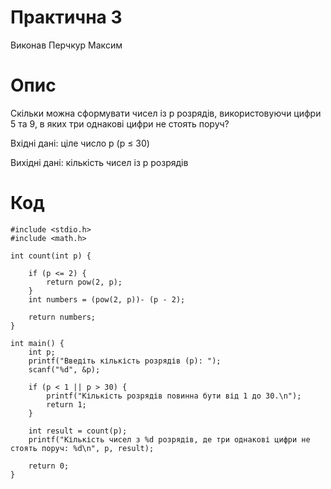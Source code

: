 # Практична 3
Виконав Перчкур Максим
# Опис
Скільки можна сформувати чисел із р розрядів, використовуючи цифри 5 та 9, в яких три однакові цифри не стоять поруч?

Вхідні дані: ціле число р (р ≤ 30)

Вихідні дані: кількість чисел із р розрядів
# Код
```
#include <stdio.h>
#include <math.h>

int count(int p) {

    if (p <= 2) {
        return pow(2, p);
    }
    int numbers = (pow(2, p))- (p - 2);

    return numbers;
}

int main() {
    int p;
    printf("Введіть кількість розрядів (p): ");
    scanf("%d", &p);

    if (p < 1 || p > 30) {
        printf("Кількість розрядів повинна бути від 1 до 30.\n");
        return 1;
    }

    int result = count(p);
    printf("Кількість чисел з %d розрядів, де три однакові цифри не стоять поруч: %d\n", p, result);

    return 0;
}
```
